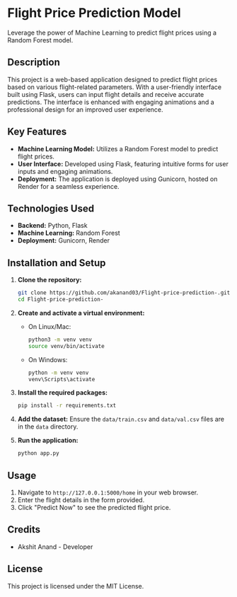 
# Flight Price Prediction Model

Leverage the power of Machine Learning to predict flight prices using a Random Forest model.

## Description

This project is a web-based application designed to predict flight prices based on various flight-related parameters. With a user-friendly interface built using Flask, users can input flight details and receive accurate predictions. The interface is enhanced with engaging animations and a professional design for an improved user experience.

## Key Features

- **Machine Learning Model:** Utilizes a Random Forest model to predict flight prices.
- **User Interface:** Developed using Flask, featuring intuitive forms for user inputs and engaging animations.
- **Deployment:** The application is deployed using Gunicorn, hosted on Render for a seamless experience.

## Technologies Used

- **Backend:** Python, Flask
- **Machine Learning:** Random Forest
- **Deployment:** Gunicorn, Render

## Installation and Setup

1. **Clone the repository:**
   ```bash
   git clone https://github.com/akanand03/Flight-price-prediction-.git
   cd Flight-price-prediction-
   ```

2. **Create and activate a virtual environment:**
   - On Linux/Mac:
     ```bash
     python3 -m venv venv
     source venv/bin/activate
     ```
   - On Windows:
     ```bash
     python -m venv venv
     venv\Scripts\activate
     ```

3. **Install the required packages:**
   ```bash
   pip install -r requirements.txt
   ```

4. **Add the dataset:**
   Ensure the `data/train.csv` and `data/val.csv` files are in the `data` directory.

5. **Run the application:**
   ```bash
   python app.py
   ```

## Usage

1. Navigate to `http://127.0.0.1:5000/home` in your web browser.
2. Enter the flight details in the form provided.
3. Click "Predict Now" to see the predicted flight price.

## Credits

- Akshit Anand - Developer

## License

This project is licensed under the MIT License.

